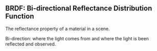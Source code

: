 ## BRDF: Bi-directional Reflectance Distribution Function

The reflectance property of a material in a scene.

Bi-direction: where the light comes from and where the light is been reflected and observed. 
